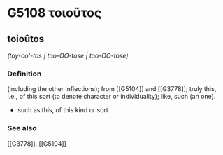 # G5108 τοιοῦτος

## toioûtos

_(toy-oo'-tos | too-OO-tose | too-OO-tose)_

### Definition

(including the other inflections); from [[G5104]] and [[G3778]]; truly this, i.e., of this sort (to denote character or individuality); like, such (an one).

- such as this, of this kind or sort

### See also

[[G3778]], [[G5104]]

